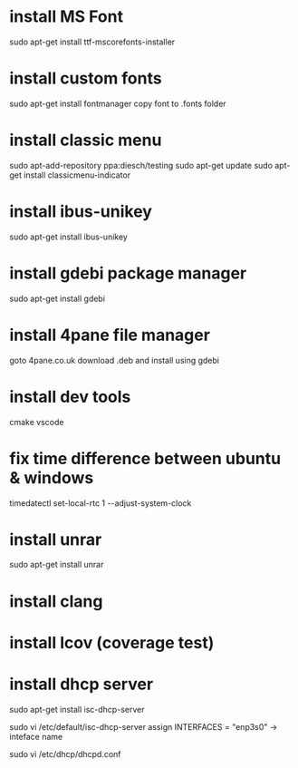 # install MS Font
sudo apt-get install ttf-mscorefonts-installer

# install custom fonts
sudo apt-get install fontmanager 
copy font to .fonts folder

# install classic menu
sudo apt-add-repository ppa:diesch/testing
sudo apt-get update
sudo apt-get install classicmenu-indicator

# install ibus-unikey
sudo apt-get install ibus-unikey

# install gdebi package manager 
sudo apt-get install gdebi

# install 4pane file manager
goto 4pane.co.uk download .deb and install using gdebi

# install dev tools
cmake
vscode

# fix time difference between ubuntu & windows
timedatectl set-local-rtc 1 --adjust-system-clock

# install unrar
sudo apt-get install unrar

# install clang 

# install lcov (coverage test)

# install dhcp server
sudo apt-get install isc-dhcp-server

sudo vi /etc/default/isc-dhcp-server
assign INTERFACES = "enp3s0" -> inteface name 

sudo vi /etc/dhcp/dhcpd.conf
